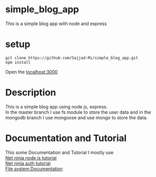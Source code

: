 # simple_blog_app
This is a simple blog app with node and express
# setup
```
git clone https://github.com/Sajjad-Mi/simple_blog_app.git
npm install 
```
Open the [localhost:3000](http://localhost:3000)

# Description
This is a simple blog app using node js, express. <br />
In the master branch I use fs module to store the user data and in the mongodb branch I use mongoose and use mongo to store the data.

# Documentation and Tutorial
This some Documentation and Tutorial I mostly use <br />
[Net ninja node js tutorial](https://www.youtube.com/watch?v=zb3Qk8SG5Ms&list=PL4cUxeGkcC9jsz4LDYc6kv3ymONOKxwBU) <br />
[Net ninja auth tutorial](https://www.youtube.com/watch?v=SnoAwLP1a-0&list=PL4cUxeGkcC9iqqESP8335DA5cRFp8loyp) <br />
[File system Documentation](https://nodejs.org/api/fs.html)



